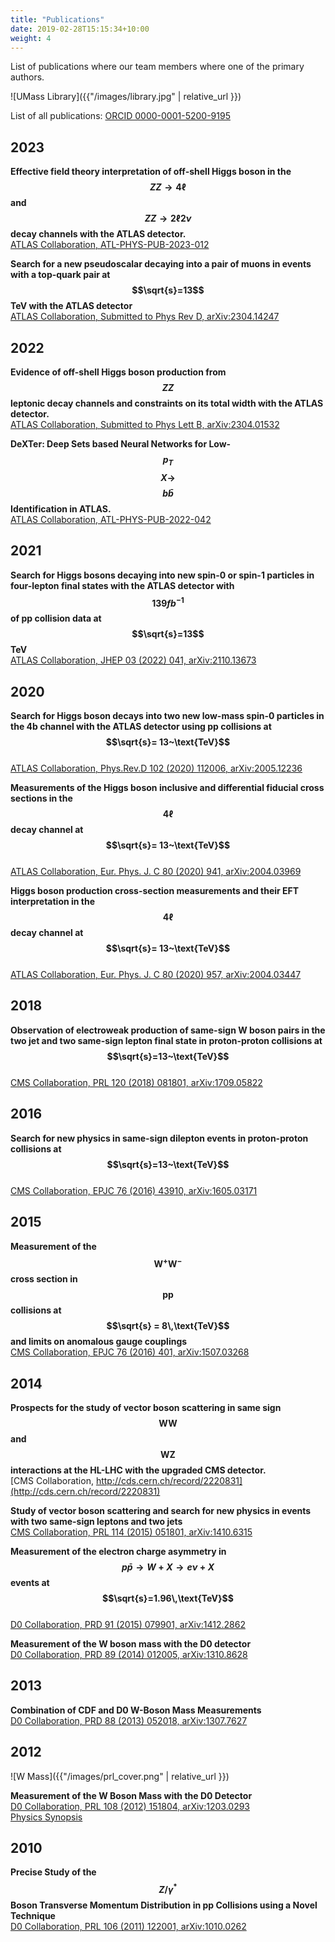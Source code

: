 ```yaml
---
title: "Publications"
date: 2019-02-28T15:15:34+10:00
weight: 4
---
```


List of publications where our team members where one of the primary authors.

![UMass Library]({{"/images/library.jpg" | relative_url }})

List of all publications: [ORCID 0000-0001-5200-9195](https://inspirehep.net/authors/1065979?ui-citation-summary=true)

## 2023

**Effective field theory interpretation of off-shell Higgs boson in the $$ZZ\rightarrow 4\ell$$ and $$ZZ\rightarrow 2\ell 2\nu$$ decay channels with the ATLAS detector.**<br>
[ATLAS Collaboration, ATL-PHYS-PUB-2023-012](https://atlas.web.cern.ch/Atlas/GROUPS/PHYSICS/PUBNOTES/ATL-PHYS-PUB-2023-012/)

**Search for a new pseudoscalar decaying into a pair of muons in events with a top-quark pair at $$\sqrt{s}=13$$ TeV with the ATLAS detector**<br>
[ATLAS Collaboration, Submitted to Phys Rev D, arXiv:2304.14247](https://arxiv.org/abs/2304.14247)

## 2022

**Evidence of off-shell Higgs boson production from $$ZZ$$ leptonic decay channels and constraints on its total width with the ATLAS detector.**<br>
[ATLAS Collaboration, Submitted to Phys Lett B, arXiv:2304.01532](https://arxiv.org/abs/2304.01532)

**DeXTer: Deep Sets based Neural Networks for Low-$$p_{T}$$ $$X \rightarrow $$ $$b\bar{b}$$ Identification in ATLAS.**<br>
[ATLAS Collaboration, ATL-PHYS-PUB-2022-042](https://cds.cern.ch/record/2825434)

## 2021

**Search for Higgs bosons decaying into new spin-0 or spin-1 particles in four-lepton final states with the ATLAS detector with $$139 fb^{-1}$$ of pp collision data at $$\sqrt{s}=13$$ TeV**<br>
[ATLAS Collaboration, JHEP 03 (2022) 041, arXiv:2110.13673](https://arxiv.org/abs/2110.13673)

## 2020

**Search for Higgs boson decays into two new low-mass spin-0 particles in the 4b channel with the ATLAS detector using pp collisions at $$\sqrt{s}= 13~\text{TeV}$$**<br>
[ATLAS Collaboration, Phys.Rev.D 102 (2020) 112006, arXiv:2005.12236](https://arxiv.org/abs/2005.12236)

**Measurements of the Higgs boson inclusive and differential fiducial cross sections in the $$4\ell$$ decay channel at $$\sqrt{s}= 13~\text{TeV}$$**<br>
[ATLAS Collaboration, Eur. Phys. J. C 80 (2020) 941, arXiv:2004.03969](https://arxiv.org/abs/2004.03969)

**Higgs boson production cross-section measurements and their EFT interpretation in the $$4\ell$$ decay channel at $$\sqrt{s}= 13~\text{TeV}$$**<br>
[ATLAS Collaboration, Eur. Phys. J. C 80 (2020) 957, arXiv:2004.03447](https://arxiv.org/abs/2004.03447)

## 2018

**Observation of electroweak production of same-sign W boson pairs in the two jet and two same-sign lepton final state in proton-proton collisions at $$\sqrt{s}=13~\text{TeV}$$**<br>
[CMS Collaboration, PRL 120 (2018) 081801, arXiv:1709.05822](https://arxiv.org/abs/1709.05822)

## 2016

**Search for new physics in same-sign dilepton events in proton-proton collisions at $$\sqrt{s}=13~\text{TeV}$$**<br>
[CMS Collaboration, EPJC 76 (2016) 43910, arXiv:1605.03171](https://arxiv.org/abs/1605.03171)

## 2015

**Measurement of the $$\text{W}^+\text{W}^-$$ cross section in $$\text{pp}$$ collisions at $$\sqrt{s} = 8\,\text{TeV}$$ and limits on anomalous gauge couplings**<br>
[CMS Collaboration, EPJC 76 (2016) 401, arXiv:1507.03268](https://arxiv.org/abs/1507.03268)

## 2014

**Prospects for the study of vector boson scattering in same sign $$\text{WW}$$ and $$\text{WZ}$$ interactions at the HL-LHC with the upgraded CMS detector.**<br>
[CMS Collaboration, http://cds.cern.ch/record/2220831](http://cds.cern.ch/record/2220831)

**Study of vector boson scattering and search for new physics in events with two same-sign leptons and two jets**<br>
[CMS Collaboration, PRL 114 (2015) 051801, arXiv:1410.6315](https://arxiv.org/abs/1410.6315)

**Measurement of the electron charge asymmetry in $$p\bar{p}\to W + X \to e\nu + X$$ events at $$\sqrt{s}=1.96\,\text{TeV}$$**<br>
[D0 Collaboration, PRD 91 (2015) 079901, arXiv:1412.2862](https://arxiv.org/abs/1412.2862)

**Measurement of the W boson mass with the D0 detector**<br>
[D0 Collaboration, PRD 89 (2014) 012005, arXiv:1310.8628](https://arxiv.org/abs/1310.8628)

## 2013

**Combination of CDF and D0 W-Boson Mass Measurements**<br>
[D0 Collaboration, PRD 88 (2013) 052018, arXiv:1307.7627](https://arxiv.org/abs/1307.7627)

## 2012

![W Mass]({{"/images/prl_cover.png" | relative_url }})

**Measurement of the W Boson Mass with the D0 Detector**<br>
[D0 Collaboration, PRL 108 (2012) 151804, arXiv:1203.0293](https://arxiv.org/abs/1203.0293)<br>
[Physics Synopsis](https://physics.aps.org/articles/v5/s56)

## 2010

**Precise Study of the $$Z/\gamma^{\ast}$$ Boson Transverse Momentum Distribution in pp Collisions using a Novel Technique**<br>
[D0 Collaboration, PRL 106 (2011) 122001, arXiv:1010.0262](https://arxiv.org/abs/1010.0262)

